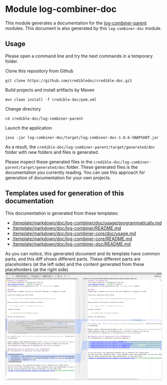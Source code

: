 # Module log-combiner-doc
This module generates a documentation for the
[log-combiner-parent](../README.md) modules.
This document is also generated by this `log-combiner-doc` module.

## Usage
Please open a command line and try the next commands in a temporary folder.

Clone this repository from Github

    git clone https://github.com/credibledoc/credible-doc.git
    
Build projects and install artifacts by Maven
    
    mvn clean install -f credible-doc/pom.xml

Change directory
    
    cd credible-doc/log-combiner-parent
    
Launch the application

    java -jar log-combiner-doc/target/log-combiner-doc-1.0.6-SNAPSHOT.jar

As a result, the `credible-doc/log-combiner-parent/target/generated/doc` folder with new folders and files
is generated.

Please inspect these generated files in the `credible-doc/log-combiner-parent/target/generated/doc` folder.
These generated files is the documentation you currently reading. You can use
this approach for generation of documentation for your own projects.

## Templates used for generation of this documentation
This documentation is generated from these templates:

* [/template/markdown/doc/log-combiner/doc/usage/programmatically.md](src/main/resources/template/markdown/doc/log-combiner/doc/usage/programmatically.md)
* [/template/markdown/doc/log-combiner/README.md](src/main/resources/template/markdown/doc/log-combiner/README.md)
* [/template/markdown/doc/log-combiner-core/doc/usage.md](src/main/resources/template/markdown/doc/log-combiner-core/doc/usage.md)
* [/template/markdown/doc/log-combiner-core/README.md](src/main/resources/template/markdown/doc/log-combiner-core/README.md)
* [/template/markdown/doc/log-combiner-doc/README.md](src/main/resources/template/markdown/doc/log-combiner-doc/README.md)


As you can notice, this generated document and its template have common parts,
and this diff shows different parts. These different parts are placeholders (at the left side)
and the content generated from these placeholders (at the right side).
![Image of differences between template and generated files](doc/img/diffBetweenTemplateAndGeneratedFiles.png)
